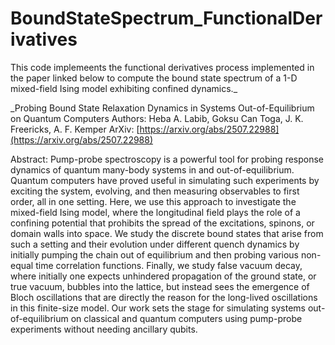# BoundStateSpectrum_FunctionalDerivatives

This code implemeents the functional derivatives process implemented in the paper linked below to compute the bound state spectrum of a 1-D mixed-field Ising model exhibiting confined dynamics._

_Probing Bound State Relaxation Dynamics in Systems Out-of-Equilibrium on Quantum Computers
Authors: Heba A. Labib, Goksu Can Toga, J. K. Freericks, A. F. Kemper
ArXiv: [https://arxiv.org/abs/2507.22988](https://arxiv.org/abs/2507.22988)

Abstract: Pump-probe spectroscopy is a powerful tool for probing response dynamics of quantum many-body systems in and out-of-equilibrium. Quantum computers have proved useful in simulating such experiments by exciting the system, evolving, and then measuring observables to first order, all in one setting. Here, we use this approach to investigate the mixed-field Ising model, where the longitudinal field plays the role of a confining potential that prohibits the spread of the excitations, spinons, or domain walls into space. We study the discrete bound states that arise from such a setting and their evolution under different quench dynamics by initially pumping the chain out of equilibrium and then probing various non-equal time correlation functions. Finally, we study false vacuum decay, where initially one expects unhindered propagation of the ground state, or true vacuum, bubbles into the lattice, but instead sees the emergence of Bloch oscillations that are directly the reason for the long-lived oscillations in this finite-size model. Our work sets the stage for simulating systems out-of-equilibrium on classical and quantum computers using pump-probe experiments without needing ancillary qubits.




